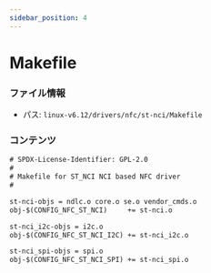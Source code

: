 ```yaml
---
sidebar_position: 4
---
```

# Makefile

### ファイル情報

- パス: `linux-v6.12/drivers/nfc/st-nci/Makefile`

### コンテンツ

```txt
# SPDX-License-Identifier: GPL-2.0
#
# Makefile for ST_NCI NCI based NFC driver
#

st-nci-objs = ndlc.o core.o se.o vendor_cmds.o
obj-$(CONFIG_NFC_ST_NCI)     += st-nci.o

st-nci_i2c-objs = i2c.o
obj-$(CONFIG_NFC_ST_NCI_I2C) += st-nci_i2c.o

st-nci_spi-objs = spi.o
obj-$(CONFIG_NFC_ST_NCI_SPI) += st-nci_spi.o

```
